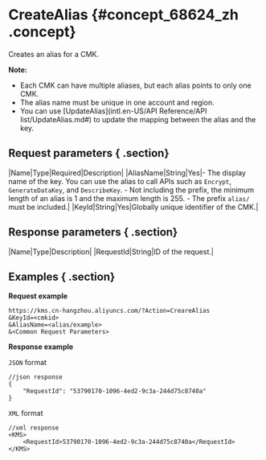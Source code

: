 # CreateAlias {#concept_68624_zh .concept}

Creates an alias for a CMK.

**Note:** 

-   Each CMK can have multiple aliases, but each alias points to only one CMK.
-   The alias name must be unique in one account and region.
-   You can use [UpdateAlias](intl.en-US/API Reference/API list/UpdateAlias.md#) to update the mapping between the alias and the key.

## Request parameters { .section}

|Name|Type|Required|Description|
|AliasName|String|Yes|- The display name of the key. You can use the alias to call APIs such as `Encrypt`, `GenerateDataKey`, and `DescribeKey`. - Not including the prefix, the minimum length of an alias is 1 and the maximum length is 255. - The prefix `alias/` must be included.|
|KeyId|String|Yes|Globally unique identifier of the CMK.|

## Response parameters { .section}

|Name|Type|Description|
|RequestId|String|ID of the request.|

## Examples { .section}

**Request example**

```
https://kms.cn-hangzhou.aliyuncs.com/?Action=CreareAlias
&KeyId=<cmkid>
&AliasName=<alias/example>
&<Common Request Parameters>

```

**Response example**

`JSON` format

```
//json response
{
    "RequestId": "53790170-1096-4ed2-9c3a-244d75c8740a"
}

```

 `XML` format

```
//xml response
<KMS>
    <RequestId>53790170-1096-4ed2-9c3a-244d75c8740a</RequestId>
</KMS>

```

